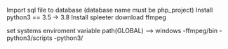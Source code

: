 Import sql file to database (database name must be php_project)
Install python3 == 3.5 -> 3.8
Install spleeter
download ffmpeg

set systems enviroment variable path(GLOBAL) --> windows 
-ffmpeg/bin
-python3/scripts
-python3/
